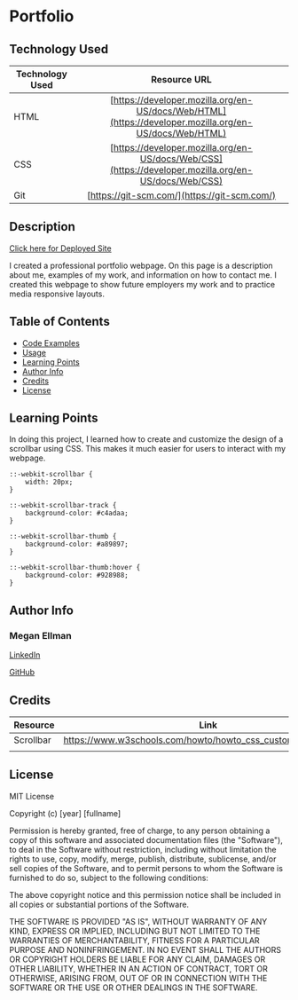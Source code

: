 # Portfolio

## Technology Used

| Technology Used         | Resource URL           | 
| ------------- |:-------------:| 
| HTML    | [https://developer.mozilla.org/en-US/docs/Web/HTML](https://developer.mozilla.org/en-US/docs/Web/HTML) | 
| CSS     | [https://developer.mozilla.org/en-US/docs/Web/CSS](https://developer.mozilla.org/en-US/docs/Web/CSS)      |   
| Git | [https://git-scm.com/](https://git-scm.com/)     |  

## Description

[Click here for Deployed Site](https://megellman.github.io/portfolio/)

I created a professional portfolio webpage. On this page is a description about me, examples of my work, and information on how to contact me. I created this webpage to show future employers my work and to practice media responsive layouts. 

## Table of Contents 
* [Code Examples](#code-examples)
* [Usage](#usage)
* [Learning Points](#learning-points)
* [Author Info](#author-info)
* [Credits](#credits)
* [License](#license)

## Learning Points
In doing this project, I learned how to create and customize the design of a scrollbar using CSS. This makes it much easier for users to interact with my webpage.

```
::-webkit-scrollbar {
    width: 20px;
}

::-webkit-scrollbar-track {
    background-color: #c4adaa;
}

::-webkit-scrollbar-thumb {
    background-color: #a89897;
}

::-webkit-scrollbar-thumb:hover {
    background-color: #928988;
}
```
## Author Info

### Megan Ellman
[LinkedIn](https://www.linkedin.com/in/megan-ellman/)

[GitHub](https://github.com/megellman)
## Credits 

|Resource | Link |
|-------|:-------:|
|Scrollbar | https://www.w3schools.com/howto/howto_css_custom_scrollbar.asp |
|      |    |
## License
MIT License

Copyright (c) [year] [fullname]

Permission is hereby granted, free of charge, to any person obtaining a copy
of this software and associated documentation files (the "Software"), to deal
in the Software without restriction, including without limitation the rights
to use, copy, modify, merge, publish, distribute, sublicense, and/or sell
copies of the Software, and to permit persons to whom the Software is
furnished to do so, subject to the following conditions:

The above copyright notice and this permission notice shall be included in all
copies or substantial portions of the Software.

THE SOFTWARE IS PROVIDED "AS IS", WITHOUT WARRANTY OF ANY KIND, EXPRESS OR
IMPLIED, INCLUDING BUT NOT LIMITED TO THE WARRANTIES OF MERCHANTABILITY,
FITNESS FOR A PARTICULAR PURPOSE AND NONINFRINGEMENT. IN NO EVENT SHALL THE
AUTHORS OR COPYRIGHT HOLDERS BE LIABLE FOR ANY CLAIM, DAMAGES OR OTHER
LIABILITY, WHETHER IN AN ACTION OF CONTRACT, TORT OR OTHERWISE, ARISING FROM,
OUT OF OR IN CONNECTION WITH THE SOFTWARE OR THE USE OR OTHER DEALINGS IN THE
SOFTWARE.